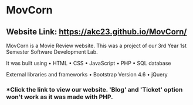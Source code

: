 # MovCorn

## Website Link: https://akc23.github.io/MovCorn/

MovCorn is a Movie Review website. This was a project of our 3rd Year 1st Semester Software Development Lab.

It was built using 
• HTML
• CSS
• JavaScript
• PHP
• SQL database

External libraries and frameworks
• Bootstrap Version 4.6
• jQuery


### *Click the link to view our website. 'Blog' and 'Ticket' option won't work as it was made with PHP.

